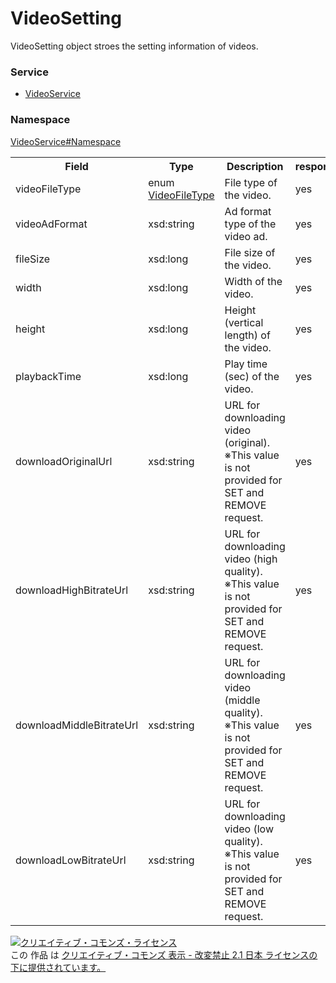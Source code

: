 # VideoSetting
VideoSetting object stroes the setting information of videos.

### Service
+ [VideoService](../../services/VideoService.md)

### Namespace
[VideoService#Namespace](../../services/VideoService.md#namespace)

<table>
 <tr>
  <th>Field</th>
  <th>Type</th>
  <th>Description</th>
  <th>response</th>
  <th>get</th>
  <th>add</th>
  <th>set</th>
  <th>remove</th>
 <tr>
  <td>videoFileType</td>
  <td>enum<br>
  <a href="./VideoFileType.md">VideoFileType</a></td>
  <td>File type of the video.</td>
  <td>yes</td>
  <td>-</td>
  <td>-</td>
  <td>-</td>
  <td>-</td>
 </tr>
 <tr>
  <td>videoAdFormat</td>
  <td>xsd:string</td>
  <td>Ad format type of the video ad.</td>
  <td>yes</td>
  <td>-</td>
  <td>-</td>
  <td>-</td>
  <td>-</td>
 </tr>
 <tr>
  <td>fileSize</td>
  <td>xsd:long</td>
  <td>File size of the video.</td>
  <td>yes</td>
  <td>-</td>
  <td>-</td>
  <td>-</td>
  <td>-</td>
 </tr>
 <tr>
  <td>width</td>
  <td>xsd:long</td>
  <td>Width of the video.</td>
  <td>yes</td>
  <td>-</td>
  <td>-</td>
  <td>-</td>
  <td>-</td>
 </tr>
 <tr>
  <td>height</td>
  <td>xsd:long</td>
  <td>Height (vertical length) of the video.</td>
  <td>yes</td>
  <td>-</td>
  <td>-</td>
  <td>-</td>
  <td>-</td>
 </tr>
 <tr>
  <td>playbackTime</td>
  <td>xsd:long</td>
  <td>Play time (sec) of the video.</td>
  <td>yes</td>
  <td>-</td>
  <td>-</td>
  <td>-</td>
  <td>-</td>
 </tr>
 <tr>
  <td>downloadOriginalUrl</td>
  <td>xsd:string</td>
  <td>URL for downloading video (original). <br>※This value is not provided for SET and REMOVE request.</td>
  <td>yes</td>
  <td>-</td>
  <td>-</td>
  <td>-</td>
  <td>-</td>
 </tr>
 <tr>
  <td>downloadHighBitrateUrl</td>
  <td>xsd:string</td> 
  <td>URL for downloading video (high quality). <br>※This value is not provided for SET and REMOVE request.</td>
  <td>yes</td>
  <td>-</td>
  <td>-</td>
  <td>-</td>
  <td>-</td>
 </tr>
 <tr>
  <td>downloadMiddleBitrateUrl</td>
  <td>xsd:string</td>
  <td>URL for downloading video (middle quality).<br>※This value is not provided for SET and REMOVE request.</td>
  <td>yes</td>
  <td>-</td>
  <td>-</td>
  <td>-</td>
  <td>-</td>
 </tr>
 <tr>
  <td>downloadLowBitrateUrl</td>
  <td>xsd:string</td>
  <td>URL for downloading video (low quality).<br>※This value is not provided for SET and REMOVE request.</td>
  <td>yes</td>
  <td>-</td>
  <td>-</td>
  <td>-</td>
  <td>-</td>
 </tr>
</table>

<a rel="license" href="http://creativecommons.org/licenses/by-nd/2.1/jp/"><img alt="クリエイティブ・コモンズ・ライセンス" style="border-width:0" src="https://i.creativecommons.org/l/by-nd/2.1/jp/88x31.png" /></a><br />この 作品 は <a rel="license" href="http://creativecommons.org/licenses/by-nd/2.1/jp/">クリエイティブ・コモンズ 表示 - 改変禁止 2.1 日本 ライセンスの下に提供されています。</a>



